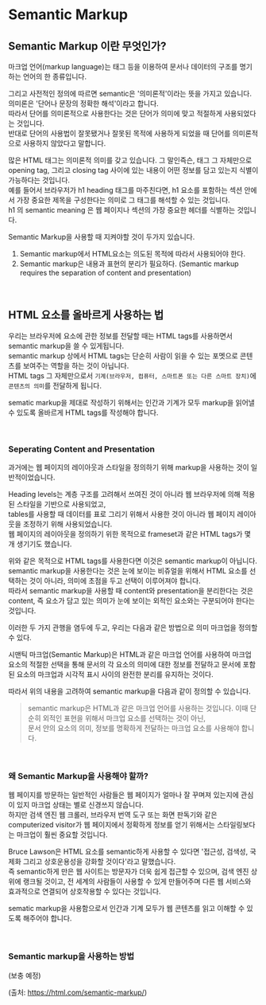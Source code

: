 # Semantic Markup

## Semantic Markup 이란 무엇인가?

마크업 언어(markup language)는 태그 등을 이용하여 문서나 데이터의 구조를 명기하는 언어의 한 종류입니다.

그리고 사전적인 정의에 따르면 semantic은 '의미론적'이라는 뜻을 가지고 있습니다.   
의미론은 '단어나 문장의 정확한 해석'이라고 합니다.   
따라서 단어를 의미론적으로 사용한다는 것은 단어가 의미에 맞고 적절하게 사용되었다는 것입니다.   
반대로 단어의 사용법이 잘못됐거나 잘못된 목적에 사용하게 되었을 때 단어를 의미론적으로 사용하지 않았다고 말합니다.   

많은 HTML 태그는 의미론적 의미를 갖고 있습니다. 그 말인즉슨, 태그 그 자체만으로 opening tag, 그리고 closing tag 사이에 있는 내용이 어떤 정보를 담고 있는지 식별이 가능하다는 것입니다.   
예를 들어서 브라우저가 h1 heading 태그를 마주친다면, h1 요소를 포함하는 섹션 안에서 가장 중요한 제목을 구성한다는 의미로 그 태그를 해석할 수 있는 것입니다.   
h1 의 semantic meaning 은 웹 페이지나 섹션의 가장 중요한 헤더를 식별하는 것입니다.   

Semantic Markup을 사용할 때 지켜야할 것이 두가지 있습니다.   

1. Semantic markup에서 HTML요소는 의도된 목적에 따라서 사용되어야 한다.
2. Semantic markup은 내용과 표현의 분리가 필요하다. (Semantic markup requires the separation of content and presentation)

<br>

## HTML 요소를 올바르게 사용하는 법

우리는 브라우저에 요소에 관한 정보를 전달할 때는 HTML tags를 사용하면서 semantic markup을 쓸 수 있게됩니다.   
semantic markup 상에서 HTML tags는 단순히 사람이 읽을 수 있는 포멧으로 콘텐츠를 보여주는 역할을 하는 것이 아닙니다.   
HTML tags 그 자체만으로서 `기계(브라우저, 컴퓨터, 스마트폰 또는 다른 스마트 장치)`에 `콘텐츠의 의미`를 전달하게 됩니다.   

sematic markup을 제대로 작성하기 위해서는 인간과 기계가 모두 markup을 읽어낼 수 있도록 올바르게 HTML tags를 작성해야 합니다.

<br>

### Seperating Content and Presentation

과거에는 웹 페이지의 레이아웃과 스타일을 정의하기 위해 markup을 사용하는 것이 일반적이었습니다.   

Heading levels는 계층 구조를 고려해서 쓰여진 것이 아니라 웹 브라우저에 의해 적용된 스타일을 기반으로 사용되었고,   
tables를 사용할 때 데이터를 표로 그리기 위해서 사용한 것이 아니라 웹 페이지 레이아웃을 조정하기 위해 사용되었습니다.   
웹 페이지의 레이아웃을 정의하기 위한 목적으로 frameset과 같은 HTML tags가 몇 개 생기기도 했습니다.   

위와 같은 목적으로 HTML tags를 사용한다면 이것은 semantic markup이 아닙니다.   
semantic markup을 사용한다는 것은 눈에 보이는 비쥬얼을 위해서 HTML 요소를 선택하는 것이 아니라, 의미에 초점을 두고 선택이 이루어져야 합니다.   
따라서 semantic markup을 사용할 때 content와 presentation을 분리한다는 것은 content, 즉 요소가 담고 있는 의미가 눈에 보이는 외적인 요소와는 구분되어야 한다는 것입니다.   

이러한 두 가지 관행을 염두에 두고, 우리는 다음과 같은 방법으로 의미 마크업을 정의할 수 있다.

시맨틱 마크업(Semantic Markup)은 HTML과 같은 마크업 언어를 사용하여 마크업 요소의 적절한 선택을 통해 문서의 각 요소의 의미에 대한 정보를 전달하고 문서에 포함된 요소의 마크업과 시각적 표시 사이의 완전한 분리를 유지하는 것이다.

따라서 위의 내용을 고려하여 semantic markup을 다음과 같이 정의할 수 있습니다.   

> semantic markup은 HTML과 같은 마크업 언어를 사용하는 것입니다. 이때 단순히 외적인 표현을 위해서 마크업 요소를 선택하는 것이 아닌,   
> 문서 안의 요소의 의미, 정보를 명확하게 전달하는 마크업 요소를 사용해야 합니다.

<br>

### 왜 Semantic Markup을 사용해야 할까?

웹 페이지를 방문하는 일반적인 사람들은 웹 페이지가 얼마나 잘 꾸며져 있는지에 관심이 있지 마크업 상태는 별로 신경쓰지 않습니다.   
하지만 검색 엔진 웹 크롤러, 브라우저 번역 도구 또는 화면 판독기와 같은 computerized visitor가 웹 페이지에서 정확하게 정보를 얻기 위해서는 스타일링보다는 마크업이 훨씬 중요할 것입니다.   

Bruce Lawson은 HTML 요소를 semantic하게 사용할 수 있다면 '접근성, 검색성, 국제화 그리고 상호운용성을 강화할 것이다'라고 말했습니다.   
즉 semantic하게 만은 웹 사이트는 방문자가 더욱 쉽게 접근할 수 있으며, 검색 엔진 상위에 랭크될 것이고, 전 세계의 사람들이 사용할 수 있게 만들어주며 다른 웹 서비스와 효과적으로 연결되어 상호작용할 수 있다는 것입니다.   

sematic markup을 사용함으로서 인간과 기계 모두가 웹 콘텐츠를 읽고 이해할 수 있도록 해주어야 합니다.

<br>

### Semantic markup을 사용하는 방법

(보충 예정)

(출처: https://html.com/semantic-markup/)
